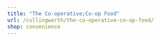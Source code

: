 ```yaml
---
title: "The Co-operative;Co-op Food"
url: /cullingworth/the-co-operative-co-op-food/
shop: convenience
---
```

